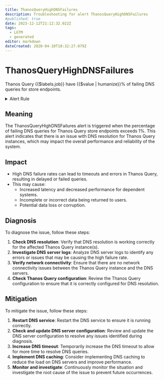 ```yaml
---
title: ThanosQueryHighDNSFailures
description: Troubleshooting for alert ThanosQueryHighDNSFailures
#published: true
date: 2023-12-12T21:12:32.022Z
tags: 
  - LGTM
  - generated
editor: markdown
dateCreated: 2020-04-10T18:32:27.079Z
---
```


# ThanosQueryHighDNSFailures

Thanos Query {{$labels.job}} have {{$value | humanize}}% of failing DNS queries for store endpoints.

<details>
  <summary>Alert Rule</summary>

{{% rule "thanos/thanos-query.yml" "ThanosQueryHighDNSFailures" %}}

{{% comment %}}

```yaml
alert: ThanosQueryHighDNSFailures
expr: (sum by (job) (rate(thanos_query_store_apis_dns_failures_total{job=~".*thanos-query.*"}[5m])) / sum by (job) (rate(thanos_query_store_apis_dns_lookups_total{job=~".*thanos-query.*"}[5m]))) * 100 > 1
for: 15m
labels:
    severity: warning
annotations:
    summary: Thanos Query High D N S Failures (instance {{ $labels.instance }})
    description: |-
        Thanos Query {{$labels.job}} have {{$value | humanize}}% of failing DNS queries for store endpoints.
          VALUE = {{ $value }}
          LABELS = {{ $labels }}
    runbook: https://github.com/srerun/prometheus-alerts/blob/main/content/runbooks/thanos-query/ThanosQueryHighDNSFailures.md

```

{{% /comment %}}

</details>


## Meaning

The ThanosQueryHighDNSFailures alert is triggered when the percentage of failing DNS queries for Thanos Query store endpoints exceeds 1%. This alert indicates that there is an issue with DNS resolution for Thanos Query instances, which may impact the overall performance and reliability of the system.

## Impact

* High DNS failure rates can lead to timeouts and errors in Thanos Query, resulting in delayed or failed queries.
* This may cause:
	+ Increased latency and decreased performance for dependent systems.
	+ Incomplete or incorrect data being returned to users.
	+ Potential data loss or corruption.

## Diagnosis

To diagnose the issue, follow these steps:

1. **Check DNS resolution**: Verify that DNS resolution is working correctly for the affected Thanos Query instance(s).
2. **Investigate DNS server logs**: Analyze DNS server logs to identify any errors or issues that may be causing the high failure rate.
3. **Verify network connectivity**: Ensure that there are no network connectivity issues between the Thanos Query instance and the DNS servers.
4. **Check Thanos Query configuration**: Review the Thanos Query configuration to ensure that it is correctly configured for DNS resolution.

## Mitigation

To mitigate the issue, follow these steps:

1. **Restart DNS service**: Restart the DNS service to ensure it is running correctly.
2. **Check and update DNS server configuration**: Review and update the DNS server configuration to resolve any issues identified during diagnosis.
3. **Increase DNS timeout**: Temporarily increase the DNS timeout to allow for more time to resolve DNS queries.
4. **Implement DNS caching**: Consider implementing DNS caching to reduce the load on DNS servers and improve performance.
5. **Monitor and investigate**: Continuously monitor the situation and investigate the root cause of the issue to prevent future occurrences.